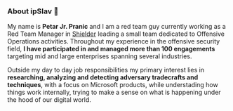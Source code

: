 ### About ipSlav 👋

My name is **Petar Jr. Pranic** and I am a red team guy currently working as a Red Team Manager in [Shielder](https://www.shielder.com/) leading a small team dedicated to Offensive Operations activities.
Throughout my experience in the offensive security field, **I have participated in and managed more than 100 engagements** targeting mid and large enterprises spanning several industries.

Outside my day to day job responsibilities my primary interest lies in **researching, analyzing and detecting adversary tradecrafts and techniques**, with a focus on Microsoft products, while understading how things work internally, trying to make a sense on what is happening under the hood of our digital world.
